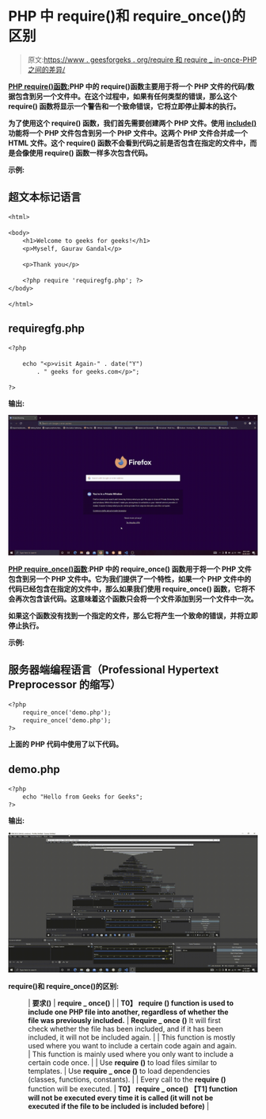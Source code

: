 # PHP 中 require()和 require_once()的区别

> 原文:[https://www . geesforgeks . org/require 和 require _ in-once-PHP 之间的差异/](https://www.geeksforgeeks.org/difference-between-require-and-require_once-in-php/)

[**PHP require()函数:**](https://www.geeksforgeeks.org/php-inclusion/)**PHP 中的 require()函数主要用于将一个 PHP 文件的代码/数据包含到另一个文件中。在这个过程中，如果有任何类型的错误，那么这个 **require()** 函数将显示一个警告和一个致命错误，它将立即停止脚本的执行。**

**为了使用这个 **require()** 函数，我们首先需要创建两个 PHP 文件。使用 [**include()**](https://www.geeksforgeeks.org/php-inclusion/) 功能将一个 PHP 文件包含到另一个 PHP 文件中。这两个 PHP 文件合并成一个 HTML 文件。这个 **require()** 函数不会看到代码之前是否包含在指定的文件中，而是会像使用 **require()** 函数一样多次包含代码。**

****示例:****

## **超文本标记语言**

```
<html>

<body>
    <h1>Welcome to geeks for geeks!</h1>
    <p>Myself, Gaurav Gandal</p>

    <p>Thank you</p>

    <?php require 'requiregfg.php'; ?>
</body>

</html>
```

## **requiregfg.php**

```
<?php

    echo "<p>visit Again-" . date("Y") 
        . " geeks for geeks.com</p>";

?>
```

****输出:****

**![](img/a6cda40c395987378171506c68acc054.png)**

**[**PHP require_once()函数**](https://www.geeksforgeeks.org/php-include_once-require_once/)**:**PHP 中的 **require_once()** 函数用于将一个 PHP 文件包含到另一个 PHP 文件中。它为我们提供了一个特性，如果一个 PHP 文件中的代码已经包含在指定的文件中，那么如果我们使用 **require_once()** 函数，它将不会再次包含该代码。这意味着这个函数只会将一个文件添加到另一个文件中一次。**

**如果这个函数没有找到一个指定的文件，那么它将产生一个致命的错误，并将立即停止执行。**

****示例:****

## **服务器端编程语言（Professional Hypertext Preprocessor 的缩写）**

```
<?php
    require_once('demo.php');
    require_once('demo.php');
?>
```

**上面的 PHP 代码中使用了以下代码。**

## **demo.php**

```
<?php
    echo "Hello from Geeks for Geeks";
?>
```

****输出:****

**![](img/b25b6b73cfb1bb2bdae22d1ec45a3fa8.png)**

****require()和 require_once()的区别:****

<figure class="table">

| **要求()** | **require _ once()** |
| **T0】 require () function is used to include one PHP file into another, regardless of whether the file was previously included.** | **Require _ once ()** It will first check whether the file has been included, and if it has been included, it will not be included again. |
| This function is mostly used where you want to include a certain code again and again. | This function is mainly used where you only want to include a certain code once. |
| Use **require ()** to load files similar to templates. | Use **require _ once ()** to load dependencies (classes, functions, constants). |
| Every call to the **require ()** function will be executed. | **T0】 require _ once() 【T1] function will not be executed every time it is called (it will not be executed if the file to be included is included before)** |

</figure>